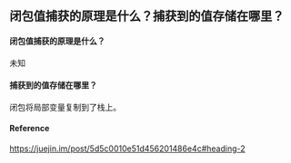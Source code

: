## 闭包值捕获的原理是什么？捕获到的值存储在哪里？

#### 闭包值捕获的原理是什么？

未知

#### 捕获到的值存储在哪里？

闭包将局部变量复制到了栈上。



#### Reference

https://juejin.im/post/5d5c0010e51d456201486e4c#heading-2